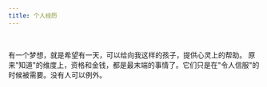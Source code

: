 ```yaml
---
title: 个人经历
---
```


<br>

有一个梦想，就是希望有一天，可以给向我这样的孩子，提供心灵上的帮助。
原来"知道"的维度上，资格和金钱，都是最末端的事情了。它们只是在"令人信服"的时候被需要。没有人可以例外。